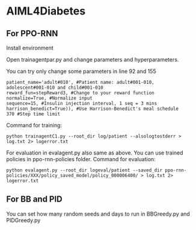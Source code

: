 # AIML4Diabetes

## For PPO-RNN

Install environment

Open trainagentpar.py and change parameters and hyperparameters.

You can try only change some parameters in line 92 and 155
```
patient_name='adult#010', #Patient name: adult#001-010, adolescent#001-010 and child#001-010
reward_fun=stepReward3, #Change to your reward function
normalize=True, #Normalize input
sequence=15, #Insulin injection interval, 1 seq = 3 mins
harrison_benedict=True)), #Use Harrison-Benedict's meal schedule
370 #Step time limit
```
Command for training:
```
python trainagentC1.py --root_dir log/patient --alsologtostderr > log.txt 2> logerror.txt 
```
For evaluation in evalagent.py also same as above. You can use trained policies in ppo-rnn-policies folder.
Command for evaluation:
```
python evalagent.py --root_dir logeval/patient --saved_dir ppo-rnn-policies/XXX/policy_saved_model/policy_000006400/ > log.txt 2> logerror.txt 
```

## For BB and PID

You can set how many random seeds and days to run in BBGreedy.py and PIDGreedy.py
